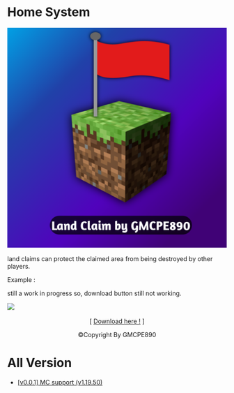 # Home System

![](pack_icon.png?raw=true)

land claims can protect the claimed area from being destroyed by other players.

Example :
<p>still a work in progress so, download button still not working.</p>

![](thumbnail.png?raw=true)

<p align="center">[ <a href="">Download here !</a> ]</p>
<p align="center">©Copyright By GMCPE890</p>

# All Version
- <a href="">[v0.0.1] MC support (v1.19.50)</a>
